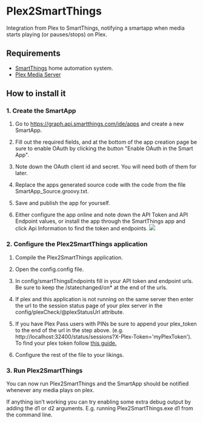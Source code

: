 # Plex2SmartThings
Integration from Plex to SmartThings, notifying a smartapp when media starts playing (or pauses/stops) on Plex.

## Requirements

- [SmartThings](http://www.smartthings.com/) home automation system.
- [Plex Media Server](https://plex.tv/)

## How to install it

### 1. Create the SmartApp

1. Go to https://graph.api.smartthings.com/ide/apps and create a new SmartApp.

2. Fill out the required fields, and at the bottom of the app creation page be sure to enable OAuth by clicking the button "Enable OAuth in the Smart App".

3. Note down the OAuth client id and secret. You will need both of them for later.

4. Replace the apps generated source code with the code from the file SmartApp_Source.groovy.txt.

5. Save and publish the app for yourself.

6. Either configure the app online and note down the API Token and API Endpoint values, or install the app through the SmartThings app and click Api Information to find the token and endpoints.
![](https://lh6.googleusercontent.com/IkYz19RC2T47L9kIaROifhE9-U1qY1dUKfvIpfSSZmph8kW-UAYnhDA_3TcYKXZ74PuCu8fqAAjusHkDFoxNSjSscsoFL2QPYJTGIh4UUNOLh6_vJzxY3kU9mCc8qid4VaVoXXk?raw=true)

### 2. Configure the Plex2SmartThings application

1. Compile the Plex2SmartThings application.

2. Open the config.config file.

3. In config/smartThingsEndpoints fill in your API token and endpoint urls. Be sure to keep the /statechanged/on* at the end of the urls.

4. If plex and this application is not running on the same server then enter the url to the session status page of your plex server in the config/plexCheck/@plexStatusUrl attribute.

5. If you have Plex Pass users with PINs be sure to append your plex_token to the end of the url in the step above. (e.g. http://localhost:32400/status/sessions?X-Plex-Token='myPlexToken'). To find your plex token follow [this guide.](https://support.plex.tv/hc/en-us/articles/204059436-Finding-your-account-token-X-Plex-Token)

6. Configure the rest of the file to your likings.

### 3. Run Plex2SmartThings

You can now run Plex2SmartThings and the SmartApp should be notified whenever any media plays on plex.

If anything isn’t working you can try enabling some extra debug output by adding the d1 or d2 arguments. E.g. running Plex2SmartThings.exe d1 from the command line.

